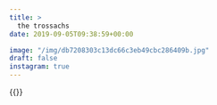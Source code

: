 ```yaml
---
title: >
  the trossachs
date: 2019-09-05T09:38:59+00:00

image: "/img/db7208303c13dc66c3eb49cbc286409b.jpg"
draft: false
instagram: true
---
```


{{<photo src="/img/db7208303c13dc66c3eb49cbc286409b.jpg">}}
